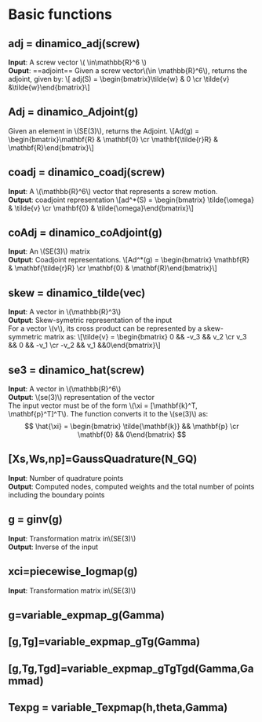 # Basic functions

## adj = dinamico_adj(screw)
**Input**: A screw vector \\( \in\mathbb{R}^6 \\)<br>
**Ouput**: ==adjoint== 
Given a screw vector\\(\in \mathbb{R}^6\\), returns the adjoint, given by:
\\[ adj(S) = \begin{bmatrix}\tilde{w} & 0 \cr \tilde{v} &\tilde{w}\end{bmatrix}\\]


## Adj = **dinamico_Adjoint**(g)
Given an element in \\(SE(3)\\), returns the Adjoint.
\\[Ad(g) = \begin{bmatrix}\mathbf{R} & \mathbf{0} \cr \mathbf{\tilde{r}R} & \mathbf{R}\end{bmatrix}\\]

## coadj = **dinamico_coadj**(screw)
**Input**: A \\(\mathbb{R}^6\\) vector that represents a screw motion.<br>
**Output**: coadjoint representation
\\[ad^*(S) = \begin{bmatrix} \tilde{\omega} & \tilde{v} \cr \mathbf{0} & \tilde{\omega}\end{bmatrix}\\]

## coAdj = **dinamico_coAdjoint**(g)
**Input**: An \\(SE(3)\\) matrix<br>
**Output**: Coadjoint representations. 
\\[Ad^*(g) = \begin{bmatrix} \mathbf{R} & \mathbf{\tilde{r}R} \cr \mathbf{0} & \mathbf{R}\end{bmatrix}\\]

## skew = dinamico_tilde(vec)
**Input**: A vector in \\(\mathbb{R}^3\\)<br>
**Output**: Skew-symetric representation of the input<br>
For a vector \\(v\\), its cross product can be represented by a skew-symmetric matrix as:
\\[\tilde{v} = \begin{bmatrix} 0 && -v_3 && v_2 \cr v_3 && 0 && -v_1 \cr -v_2 && v_1 &&0\end{bmatrix}\\]
## se3 = dinamico_hat(screw)
**Input**: A vector in \\(\mathbb{R}^6\\)<br>
**Output**: \\(se(3)\\) representation of the vector<br>
The input vector must be of the form \\(\xi = [\mathbf{k}^T, \mathbf{p}^T]^T\\). The function converts it to the \\(se(3)\\) as:
$$ \hat{\xi} = \begin{bmatrix} \tilde{\mathbf{k}} && \mathbf{p} \cr \mathbf{0} && 0\end{bmatrix} $$ 


## [Xs,Ws,np]=**GaussQuadrature**(N_GQ)
**Input**: Number of quadrature points<br>
**Output**: Computed nodes, computed weights and the total number of points including the boundary points


## g = **ginv**(g)
**Input**: Transformation matrix in\\(SE(3)\\)<br>
**Output**: Inverse of the input


## xci=**piecewise_logmap**(g)
**Input**: Transformation matrix in\\(SE(3)\\)<br>

## g=**variable_expmap_g**(Gamma)

## [g,Tg]=**variable_expmap_gTg**(Gamma)

## [g,Tg,Tgd]=**variable_expmap_gTgTgd**(Gamma,Gammad)

## Texpg = **variable_Texpmap**(h,theta,Gamma)
